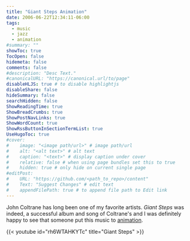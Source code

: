 ```yaml
---
title: "Giant Steps Animation"
date: 2006-06-22T12:34:11-06:00
tags:
  - music
  - jazz
  - animation
#summary: ""
showToc: true
TocOpen: false
hidemeta: false
comments: false
#description: "Desc Text."
#canonicalURL: "https://canonical.url/to/page"
disableHLJS: true # to disable highlightjs
disableShare: false
hideSummary: false
searchHidden: false
ShowReadingTime: true
ShowBreadCrumbs: true
ShowPostNavLinks: true
ShowWordCount: true
ShowRssButtonInSectionTermList: true
UseHugoToc: true
#cover:
#    image: "<image path/url>" # image path/url
#    alt: "<alt text>" # alt text
#    caption: "<text>" # display caption under cover
#    relative: false # when using page bundles set this to true
#    hidden: true # only hide on current single page
#editPost:
#    URL: "https://github.com/<path_to_repo>/content"
#    Text: "Suggest Changes" # edit text
#    appendFilePath: true # to append file path to Edit link
---
```


John Coltrane has long been one of my favorite artists. *Giant Steps* was indeed, a successful album and song of Coltrane's and I was definitely happy to see that someone put this music to [animation](https://www.michalevy.com/animation).

{{< youtube id="rh6WTAHKYTc" title="Giant Steps" >}}
